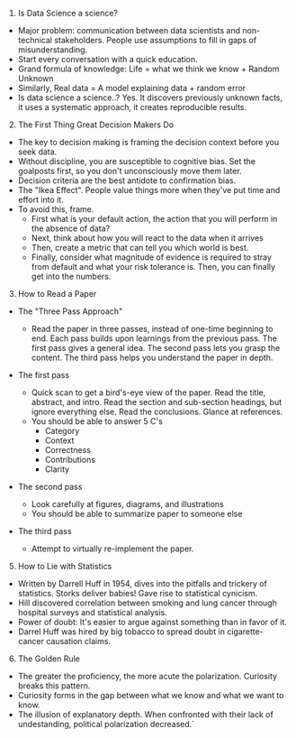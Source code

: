 1. Is Data Science a science?
- Major problem: communication between data scientists and non-technical stakeholders. People use assumptions to fill in gaps of misunderstanding.
- Start every conversation with a quick education.
- Grand formula of knowledge: Life = what we think we know + Random Unknown
- Similarly, Real data = A model explaining data + random error
- Is data science a science..? Yes. It discovers previously unknown facts, it uses a systematic approach, it creates reproducible results.

2. The First Thing Great Decision Makers Do
- The key to decision making is framing the decision context before you seek data.
- Without discipline, you are susceptible to cognitive bias. Set the goalposts first, so you don't unconsciously move them later.
- Decision criteria are the best antidote to confirmation bias.
- The "Ikea Effect". People value things more when they've put time and effort into it.
- To avoid this, frame. 
    - First what is your default action, the action that you will perform in the absence of data?
    - Next, think about how you will react to the data when it arrives
    - Then, create a metric that can tell you which world is best.
    - Finally, consider what magnitude of evidence is required to stray from default and what your risk tolerance is. Then, you can finally get into the numbers.

3. How to Read a Paper
- The "Three Pass Approach"
    - Read the paper in three passes, instead of one-time beginning to end. Each pass builds upon learnings from the previous pass. The first pass gives a general idea. The second pass lets you grasp the content. The third pass helps you understand the paper in depth.
- The first pass
    - Quick scan to get a bird's-eye view of the paper. Read the title, abstract, and intro. Read the section and sub-section headings, but ignore everything else. Read the conclusions. Glance at references.
    - You should be able to answer 5 C's
        - Category
        - Context
        - Correctness
        - Contributions
        - Clarity

- The second pass
    - Look carefully at figures, diagrams, and illustrations
    - You should be able to summarize paper to someone else

- The third pass
    - Attempt to virtually re-implement the paper.

5. How to Lie with Statistics
- Written by Darrell Huff in 1954, dives into the pitfalls and trickery of statistics. Storks deliver babies! Gave rise to statistical cynicism.
- Hill discovered correlation between smoking and lung cancer through hospital surveys and statistical analysis.
- Power of doubt: It's easier to argue against something than in favor of it.
- Darrel Huff was hired by big tobacco to spread doubt in cigarette-cancer causation claims.

6. The Golden Rule
- The greater the proficiency, the more acute the polarization. Curiosity breaks this pattern.
- Curiosity forms in the gap between what we know and what we want to know.
- The illusion of explanatory depth. When confronted with their lack of undestanding, political polarization decreased.`